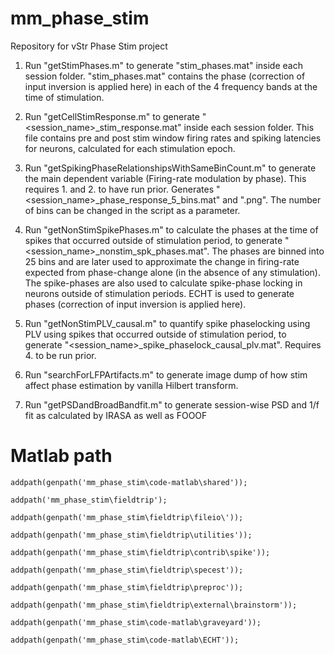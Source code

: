 # mm_phase_stim
Repository for vStr Phase Stim project

1. Run "getStimPhases.m" to generate "stim_phases.mat" inside each session folder.
"stim_phases.mat" contains the phase (correction of input inversion is applied here) in each of the 4 frequency bands at the time of stimulation.

2. Run "getCellStimResponse.m" to generate "<session_name>\_stim_response.mat" inside each session folder. This file contains pre and post stim window firing rates and spiking latencies for neurons, calculated for each stimulation epoch.

3. Run "getSpikingPhaseRelationshipsWithSameBinCount.m" to generate the main dependent variable (Firing-rate modulation by phase). This requires 1. and 2. to have run prior. Generates "<session_name>\_phase_response_5_bins.mat" and ".png". The number of bins can be changed in the script as a parameter.

4.  Run "getNonStimSpikePhases.m" to calculate the phases at the time of spikes that occurred outside of stimulation period, to generate "<session_name>\_nonstim_spk_phases.mat". The phases are binned into 25 bins and are later used to approximate the change in firing-rate expected from phase-change alone (in the absence of any stimulation). The spike-phases are also used to calculate spike-phase locking in neurons outside of stimulation periods. ECHT is used to generate phases (correction of input inversion is applied here).

5. Run "getNonStimPLV_causal.m" to quantify spike phaselocking using PLV using spikes that occurred outside of stimulation period, to generate "<session_name>\_spike_phaselock_causal_plv.mat". Requires 4. to be run prior.

6. Run "searchForLFPArtifacts.m" to generate image dump of how stim affect phase estimation by vanilla Hilbert transform.

7. Run "getPSDandBroadBandfit.m" to generate session-wise PSD and 1/f fit as calculated by IRASA as well as FOOOF


# Matlab path
```
addpath(genpath('mm_phase_stim\code-matlab\shared'));

addpath('mm_phase_stim\fieldtrip');

addpath(genpath('mm_phase_stim\fieldtrip\fileio\'));

addpath(genpath('mm_phase_stim\fieldtrip\utilities'));

addpath(genpath('mm_phase_stim\fieldtrip\contrib\spike'));

addpath(genpath('mm_phase_stim\fieldtrip\specest'));

addpath(genpath('mm_phase_stim\fieldtrip\preproc'));

addpath(genpath('mm_phase_stim\fieldtrip\external\brainstorm')); 

addpath(genpath('mm_phase_stim\code-matlab\graveyard'));

addpath(genpath('mm_phase_stim\code-matlab\ECHT'));

```
